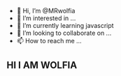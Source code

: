 - 👋 Hi, I’m @MRwolfia
- 👀 I’m interested in ...
- 🌱 I’m currently learning javascript
- 💞️ I’m looking to collaborate on ...
- 📫 How to reach me ...

## HI I AM WOLFIA
<!---
MRwolfia/MRwolfia is a ✨ special ✨ repository because its `README.md` (this file) appears on your GitHub profile.
You can click the Preview link to take a look at your changes.
--->

